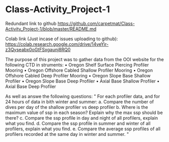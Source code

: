 # Class-Activity_Project-1

Redundant link to github
https://github.com/carpetmat/Class-Activity_Project-1/blob/master/README.md

Colab link (Just incase of issues uploading to github):
https://colab.research.google.com/drive/14veYir-z3Qyseabx0oGtFSxgaunj8RQ0


The purpose of this project was to gather data from the OOI website for the following CTD in struments:
• Oregon Shelf Surface Piercing Profiler Mooring
• Oregon Offshore Cabled Shallow Profiler Mooring
• Oregon Offshore Cabled Deep Profiler Mooring
• Oregon Slope Base Shallow Profiler
• Oregon Slope Base Deep Profiler
• Axial Base Shallow Profiler
• Axial Base Deep Profiler 

As well as answe the following questions:
"  For each profiler data, and for 24 hours of data in bith winter and summer:
a. Compare the number of dives per day of the shallow profiler vs deep profiler
b. Where is the maximum value of ssp in each season? Explain why the max ssp should be there?
c. Compare the ssp profile in day and night of all profilers, explain what you find.
d. Compare the ssp profile in summer and winter of all profilers, explain what you find.
e. Compare the average ssp profiles of all profilers recorded at the same day in winter and summer.
"

